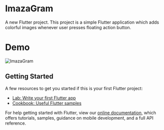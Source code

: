 # ImazaGram

A new Flutter project.
This project is a simple Flutter application which adds colorful images whenever user presses floating action button.

# Demo
![ImazaGram](https://user-images.githubusercontent.com/40850169/56283630-f4cddc80-612f-11e9-94ae-24f268fc13c9.gif)


## Getting Started

A few resources to get you started if this is your first Flutter project:

- [Lab: Write your first Flutter app](https://flutter.io/docs/get-started/codelab)
- [Cookbook: Useful Flutter samples](https://flutter.io/docs/cookbook)

For help getting started with Flutter, view our 
[online documentation](https://flutter.io/docs), which offers tutorials, 
samples, guidance on mobile development, and a full API reference.
